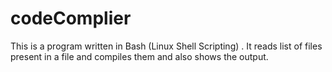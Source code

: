 codeComplier
============

This is a program written in Bash (Linux Shell Scripting) . It reads list of files present in a file and compiles them and also shows the output.